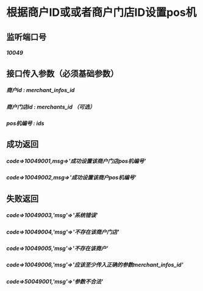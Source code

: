 # 根据商户ID或或者商户门店ID设置pos机
## 监听端口号
##### *10049*
## 接口传入参数（必须基础参数）
##### **商户id** : *merchant_infos_id*
##### **商户门店id** : *merchants_id* （可选）
##### **pos机编号** : *ids*

 
## 成功返回
##### **code=>10049001,msg=>'成功设置该商户门店pos机编号'**
##### **code=>10049002,msg=>'成功设置该商户pos机编号'**

## 失败返回
##### **code=>10049003,'msg'=>'系统错误'**
##### **code=>10049004,'msg'=>'不存在该商户门店'**
##### **code=>10049005,'msg'=>'不存在该商户'**
##### **code=>10049006,'msg'=>'应该至少传入正确的参数merchant_infos_id'**
##### **code=>50049001,'msg'=>'参数不合法'**
